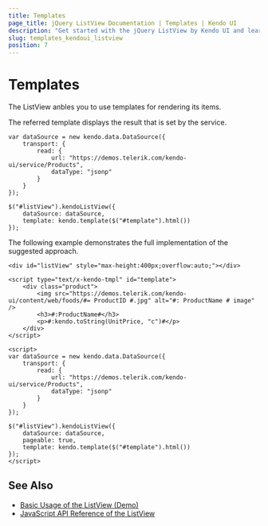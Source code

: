 ```yaml
---
title: Templates
page_title: jQuery ListView Documentation | Templates | Kendo UI
description: "Get started with the jQuery ListView by Kendo UI and learn how to use templates for its content."
slug: templates_kendoui_listview
position: 7
---
```


# Templates

The ListView anbles you to use templates for rendering its items.

The referred template displays the result that is set by the service.

    var dataSource = new kendo.data.DataSource({
        transport: {
            read: {
                url: "https://demos.telerik.com/kendo-ui/service/Products",
                dataType: "jsonp"
            }
        }
    });

    $("#listView").kendoListView({
        dataSource: dataSource,
        template: kendo.template($("#template").html())
    });

The following example demonstrates the full implementation of the suggested approach.

```dojo
<div id="listView" style="max-height:400px;overflow:auto;"></div>

<script type="text/x-kendo-tmpl" id="template">
    <div class="product">
        <img src="https://demos.telerik.com/kendo-ui/content/web/foods/#= ProductID #.jpg" alt="#: ProductName # image" />
        <h3>#:ProductName#</h3>
        <p>#:kendo.toString(UnitPrice, "c")#</p>
    </div>
</script>

<script>
var dataSource = new kendo.data.DataSource({
    transport: {
        read: {
            url: "https://demos.telerik.com/kendo-ui/service/Products",
            dataType: "jsonp"
        }
    }
});

$("#listView").kendoListView({
    dataSource: dataSource,
    pageable: true,
    template: kendo.template($("#template").html())
});
</script>
```

## See Also

* [Basic Usage of the ListView (Demo)](http://demos.telerik.com/kendo-ui/listview/index)
* [JavaScript API Reference of the ListView](/api/javascript/ui/listview)
